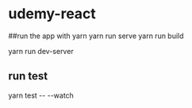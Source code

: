 # udemy-react

##run the app with yarn
yarn run serve
yarn run build

yarn run dev-server

## run test
yarn test -- --watch